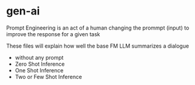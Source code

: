 # gen-ai

Prompt Engineering is an act of a human changing the prommpt (input) to improve the response for a given task

These files will explain how well the base FM LLM summarizes a dialogue 
* without any prompt
* Zero Shot Inference
* One Shot Inference
* Two or Few Shot Inference
